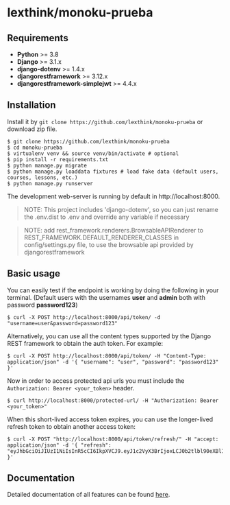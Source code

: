 # lexthink/monoku-prueba

## Requirements

* **Python** >= 3.8
* **Django** >= 3.1.x
* **django-dotenv** >= 1.4.x
* **djangorestframework** >= 3.12.x
* **djangorestframework-simplejwt** >= 4.4.x

## Installation

Install it by `git clone https://github.com/lexthink/monoku-prueba` or download zip file.

```shell
$ git clone https://github.com/lexthink/monoku-prueba
$ cd monoku-prueba
$ virtualenv venv && source venv/bin/activate # optional
$ pip install -r requirements.txt
$ python manage.py migrate
$ python manage.py loaddata fixtures # load fake data (default users, courses, lessons, etc.)
$ python manage.py runserver
```
The development web-server is running by default in http://localhost:8000.

> NOTE: This project includes 'django-dotenv', so you can just rename the .env.dist to .env and override any variable if necessary

> NOTE: add rest_framework.renderers.BrowsableAPIRenderer to REST_FRAMEWORK.DEFAULT_RENDERER_CLASSES in config/settings.py file, to use the browsable api provided by djangorestframework

## Basic usage

You can easily test if the endpoint is working by doing the following in your terminal. (Default users with the usernames **user** and **admin** both with password **password123**)

```shell
$ curl -X POST http://localhost:8000/api/token/ -d "username=user&password=password123"
```

Alternatively, you can use all the content types supported by the Django REST framework to obtain the auth token. For example:

```shell
$ curl -X POST http://localhost:8000/api/token/ -H "Content-Type: application/json" -d '{ "username": "user", "password": "password123" }'
```

Now in order to access protected api urls you must include the `Authorization: Bearer <your_token>` header.

```shell
$ curl http://localhost:8000/protected-url/ -H "Authorization: Bearer <your_token>"
```

When this short-lived access token expires, you can use the longer-lived refresh token to obtain another access token:

```shell
$ curl -X POST "http://localhost:8000/api/token/refresh/" -H "accept: application/json" -d '{ "refresh": "eyJhbGciOiJIUzI1NiIsInR5cCI6IkpXVCJ9.eyJ1c2VyX3BrIjoxLCJ0b2tlbl90eXBlIjoicmVmcmVzaCIsImNvbGRfc3R1ZmYiOiLimIMiLCJleHAiOjIzNDU2NywianRpIjoiZGUxMmY0ZTY3MDY4NDI3ODg5ZjE1YWMyNzcwZGEwNTEifQ.aEoAYkSJjoWH1boshQAaTkf8G3yn0kapko6HFRt7Rh4" }'
```

## Documentation

Detailed documentation of all features can be found [here](docs/index.md).